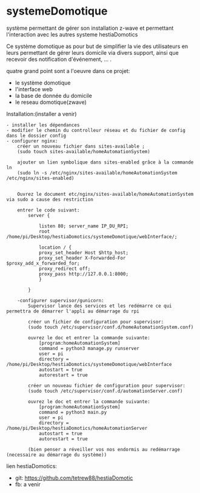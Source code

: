 # systemeDomotique
système permettant de gérer son installation z-wave et permettant l'interaction avec les autres systeme hestiaDomotics


Ce système domotique as pour but de simplifier la vie des utilisateurs en leurs permettant de gérer leurs domicile via divers support, ainsi que recevoir des notification d'événement, ... .

quatre grand point sont a l'oeuvre dans ce projet:
  - le système domotique
  - l'interface web
  - la base de donnée du domicile
  - le reseau domotique(zwave)

Installation:(installer a venir)

	- installer les dépendances
	- modifier le chemin du controlleur réseau et du fichier de config dans le dossier config
	- configurer nginx:
		créer un nouveau fichier dans sites-available ;
		(sudo touch sites-available/homeAutomationSystem)

		ajouter un lien symbolique dans sites-enabled grâce à la commande ln
		(sudo ln -s /etc/nginx/sites-available/homeAutomationSystem /etc/nginx/sites-enabled)


		Ouvrez le document etc/nginx/sites-available/homeAutomationSystem via sudo a cause des restriction

		entrer le code suivant:
			server { 
				
			    listen 80; server_name IP_DU_RPI; 
			    root /home/pi/Desktop/hestiaDomotics/systemeDomotique/webInterface/;
				
			    location / {
				proxy_set_header Host $http_host;
				proxy_set_header X-Forwarded-For $proxy_add_x_forwarded_for;
				proxy_redirect off;
				proxy_pass http://127.0.0.1:8000;
			    }
				
			}

		-configurer supervisor/gunicorn:
			Supervisor lance des services et les redémarre ce qui permettra de démarrer l'appli au démarrage du rpi

			créer un fichier de configuration pour supervisor:
			(sudo touch /etc/supervisor/conf.d/homeAutomationSystem.conf)

			ouvrez le doc et entrer la commande suivante:
				[program:homeAutomationSystem]
				command = python3 manage.py runserver
				user = pi
				directory = /home/pi/Desktop/hestiaDomotics/systemeDomotique/webInterface
				autostart = true
				autorestart = true
			
			créer un nouveau fichier de configuration pour supervisor:
			(sudo touch /etc/supervisor/conf.d/automationServer.conf)

			ouvrez le doc et entrer la commande suivante:
				[program:homeAutomationSystem]
				command = python3 main.py
				user = pi
				directory = /home/pi/Desktop/hestiaDomotics/homeAutomationServer
				autostart = true
				autorestart = true

			(bien penser a réveiller vos nos endormis au redémarrage (necessaire au démarrage du système))
			




lien hestiaDomotics: 
  - git: https://github.com/tetrew88/hestiaDomotic
  - fb: a venir
